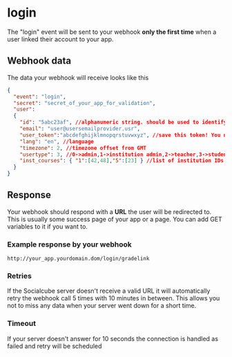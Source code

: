 # login

The "login" event will be sent to your webhook **only the first time** when a user linked their account to your app.

## Webhook data

The data your webhook will receive looks like this

```json
{
  "event": "login",
  "secret": "secret_of_your_app_for_validation",
  "user": 
  {
    "id": "5abc23af", //alphanumeric string. should be used to identify user since email can be changed
    "email": "user@usersemailprovider.usr",
    "user_token":"abcdefghijklmnopqrstuvwxyz", //save this token! You need this to make REST API requests
    "lang": "en", //language
    "timezone": 2, //timezone offset from GMT
    "usertype": 3, //0->admin,1->institution admin,2->teacher,3->student
    "inst_courses": { "1":[42,48],"5":[23] } //list of institution IDs and which courses in these institutions the user is a member of
  }
}
```

## Response
Your webhook should respond with a **URL** the user will be redirected to. This is usually some success page of your app or a page. You can add GET variables to it if you want to.

### Example response by your webhook
```
http://your_app.yourdomain.dom/login/gradelink
```

### Retries
If the Socialcube server doesn't receive a valid URL it will automatically retry the webhook call 5 times with 10 minutes in between. This allows you not to miss any data when your server went down for a short time.

### Timeout
If your server doesn't answer for 10 seconds the connection is handled as failed and retry will be scheduled